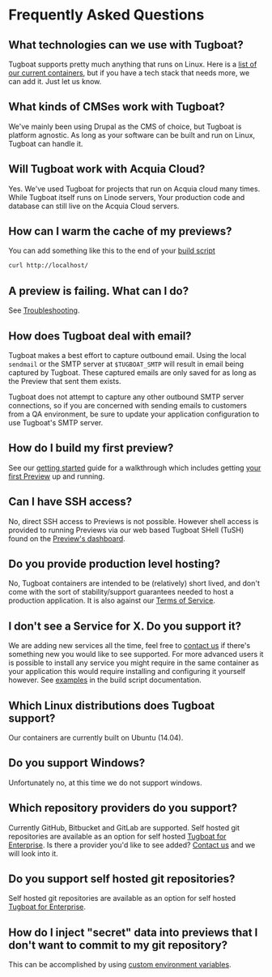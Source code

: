 # Frequently Asked Questions

## What technologies can we use with Tugboat?

Tugboat supports pretty much anything that runs on Linux. Here is a
[list of our current containers](https://github.com/Lullabot/tugboat-registry),
but if you have a tech stack that needs more, we can add it. Just let us know.

## What kinds of CMSes work with Tugboat?

We've mainly been using Drupal as the CMS of choice, but Tugboat is platform
agnostic. As long as your software can be built and run on Linux, Tugboat can
handle it.

## Will Tugboat work with Acquia Cloud?

Yes. We've used Tugboat for projects that run on Acquia cloud many times. While
Tugboat itself runs on Linode servers, Your production code and database can
still live on the Acquia Cloud servers.

## How can I warm the cache of my previews?

You can add something like this to the end of your
[build script](../../build-script/index.md)

```sh
curl http://localhost/
```

## A preview is failing. What can I do?

See [Troubleshooting](../../troubleshooting/index.md).

## How does Tugboat deal with email?

Tugboat makes a best effort to capture outbound email. Using the local
`sendmail` or the SMTP server at `$TUGBOAT_SMTP` will result in email being
captured by Tugboat. These captured emails are only saved for as long as the
Preview that sent them exists.

Tugboat does not attempt to capture any other outbound SMTP server connections,
so if you are concerned with sending emails to customers from a QA environment,
be sure to update your application configuration to use Tugboat's SMTP server.

## How do I build my first preview?

See our [getting started](../../getting-started/index.md) guide for a
walkthrough which includes getting
[your first Preview](../../getting-started/create-a-preview/index.md) up and
running.

## Can I have SSH access?

No, direct SSH access to Previews is not possible. However shell access is
provided to running Previews via our web based Tugboat SHell (TuSH) found on the
[Preview's dashboard](../../tugboat-dashboard/previews/index.md).

## Do you provide production level hosting?

No, Tugboat containers are intended to be (relatively) short lived, and don't
come with the sort of stability/support guarantees needed to host a production
application. It is also against our
[Terms of Service](https://tugboat.qa/terms).

## I don't see a Service for X. Do you support it?

We are adding new services all the time, feel free to
[contact us](https://tugboat.qa/support) if there's something new you would like
to see supported. For more advanced users it is possible to install any service
you might require in the same container as your application this would require
installing and configuring it yourself however. See
[examples](../../build-script/examples/index.md) in the build script
documentation.

## Which Linux distributions does Tugboat support?

Our containers are currently built on Ubuntu (14.04).

## Do you support Windows?

Unfortunately no, at this time we do not support windows.

## Which repository providers do you support?

Currently GitHub, Bitbucket and GitLab are supported. Self hosted git
repositories are available as an option for self hosted
[Tugboat for Enterprise](https://tugboat.qa/enterprise). Is there a provider
you'd like to see added? [Contact us](https://tugboat.qa/support) and we will
look into it.

## Do you support self hosted git repositories?

Self hosted git repositories are available as an option for self hosted
[Tugboat for Enterprise](https://tugboat.qa/enterprise).

## How do I inject "secret" data into previews that I don't want to commit to my git repository?

This can be accomplished by using
[custom environment variables](../../build-script/custom-environment-variables/index.md).
